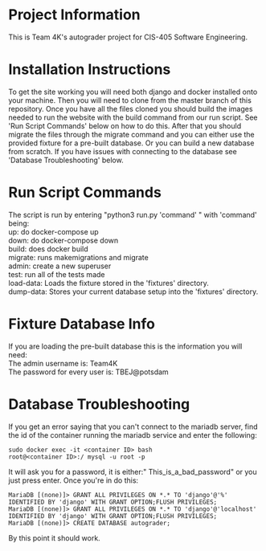 # Project Information
This is Team 4K's autograder project for CIS-405 Software Engineering.

# Installation Instructions
To get the site working you will need both django and docker installed onto your machine. Then you will need to
clone from the master branch of this repository. Once you have all the files cloned you should build the images
needed to run the website with the build command from our run script. See 'Run Script Commands' below on how to do
this. After that you should migrate the files through the migrate command and you can either use the provided
fixture for a pre-built database. Or you can build a new database from scratch. If you have issues with
connecting to the database see 'Database Troubleshooting' below.

# Run Script Commands
The script is run by entering "python3 run.py 'command' " with 'command' being:  
up: do docker-compose up  
down: do docker-compose down  
build: does docker build  
migrate: runs makemigrations and migrate  
admin: create a new superuser  
test: run all of the tests made  
load-data: Loads the fixture stored in the 'fixtures' directory.  
dump-data: Stores your current database setup into the 'fixtures' directory.  

# Fixture Database Info
If you are loading the pre-built database this is the information you will need:  
The admin username is: Team4K  
The password for every user is: TBEJ@potsdam

# Database Troubleshooting
If you get an error saying that you can't connect to the mariadb server, find the id of the container running
the mariadb service and enter the following:

````
sudo docker exec -it <container ID> bash
root@<container ID>:/ mysql -u root -p
````

It will ask you for a password, it is either:" This_is_a_bad_password" or you just press enter. Once you're in
do this:

````  
MariaDB [(none)]> GRANT ALL PRIVILEGES ON *.* TO 'django'@'%' IDENTIFIED BY 'django' WITH GRANT OPTION;FLUSH PRIVILEGES;
MariaDB [(none)]> GRANT ALL PRIVILEGES ON *.* TO 'django'@'localhost' IDENTIFIED BY 'django' WITH GRANT OPTION;FLUSH PRIVILEGES;
MariaDB [(none)]> CREATE DATABASE autograder;
````

By this point it should work.

